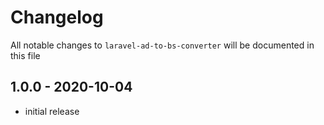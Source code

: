# Changelog

All notable changes to `laravel-ad-to-bs-converter` will be documented in this file

## 1.0.0 - 2020-10-04

- initial release
